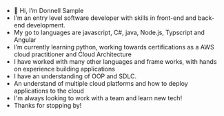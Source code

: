 - 👋 Hi, I’m Donnell Sample
- I’m an entry level software developer with skills in front-end and back-end development.
- My go to languages are javascript, C#, java, Node.js, Typscript and Angular 
- I’m currently learning python, working towards certifications as a  AWS cloud practitioner and Cloud Architecture 
- I have worked with many other languages and frame works, with hands on experience building applications
- I have an understanding of OOP and SDLC. 
- An understand of multiple cloud platforms and how to deploy applications to the cloud
- I'm always looking to work with a team and learn new tech!
- Thanks for stopping by!


